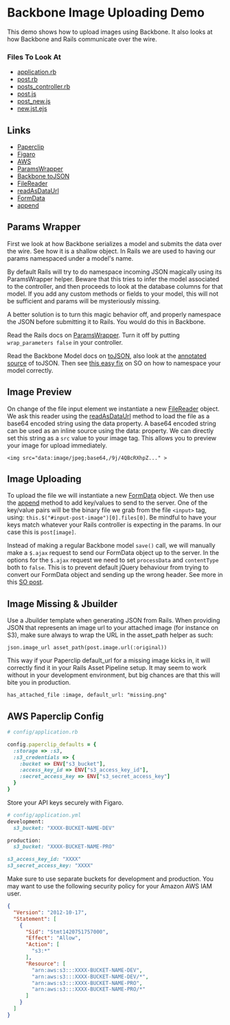 # Backbone Image Uploading Demo

This demo shows how to upload images using Backbone. It also looks at how Backbone and Rails communicate over the wire.

### Files To Look At

- [application.rb](./config/application.rb)
- [post.rb](./app/models/post.rb)
- [posts_controller.rb](./app/controllers/api/posts_controller.rb)
- [post.js](./app/assets/javascripts/models/post.js)
- [post_new.js](./app/assets/javascripts/views/posts/posts_new.js)
- [new.jst.ejs](./app/assets/templates/posts/new.jst.ejs)

## Links

- [Paperclip](https://github.com/thoughtbot/paperclip#paperclip)
- [Figaro](https://github.com/laserlemon/figaro#why-does-figaro-exist)
- [AWS](http://aws.amazon.com/)
- [ParamsWrapper](http://api.rubyonrails.org/classes/ActionController/ParamsWrapper.html)
- [Backbone toJSON](http://backbonejs.org/docs/backbone.html#section-41)
- [FileReader](https://developer.mozilla.org/en-US/docs/Web/API/FileReader)
- [readAsDataUrl](https://developer.mozilla.org/en-US/docs/Web/API/FileReader.readAsDataURL)
- [FormData](https://developer.mozilla.org/en-US/docs/Web/API/FormData)
- [append](https://developer.mozilla.org/en-US/docs/Web/API/FormData/append)

## Params Wrapper

First we look at how Backbone serializes a model and submits the data over the wire. See how it is a shallow object. In Rails we are used to having our params namespaced under a model's name.

By default Rails will try to do namespace incoming JSON magically using its ParamsWrapper helper. Beware that this tries to infer the model associated to the controller, and then proceeds to look at the database columns for that model. If you add any custom methods or fields to your model, this will not be sufficient and params will be mysteriously missing.

A better solution is to turn this magic behavior off, and properly namespace the JSON before submitting it to Rails. You would do this in Backbone.

Read the Rails docs on [ParamsWrapper](http://api.rubyonrails.org/classes/ActionController/ParamsWrapper.html). Turn it off by putting `wrap_parameters false` in your controller.

Read the Backbone Model docs on [toJSON](http://backbonejs.org/#Model-toJSON), also look at the [annotated source](http://backbonejs.org/docs/backbone.html#section-41) of toJSON. Then see [this easy fix](http://stackoverflow.com/a/6272371) on SO on how to namespace your model correctly.

## Image Preview

On change of the file input element we instantiate a new [FileReader](https://developer.mozilla.org/en-US/docs/Web/API/FileReader) object. We ask this reader using the [readAsDataUrl](https://developer.mozilla.org/en-US/docs/Web/API/FileReader.readAsDataURL) method to load the file as a base64 encoded string using the data property. A base64 encoded string can be used as an inline source using the data: property. We can directly set this string as a `src` value to your image tag. This allows you to preview your image for upload immediately.

`<img src="data:image/jpeg;base64,/9j/4QBcRXhpZ..." >`

## Image Uploading

To upload the file we will instantiate a new [FormData](https://developer.mozilla.org/en-US/docs/Web/API/FormData) object. We then use the [append](https://developer.mozilla.org/en-US/docs/Web/API/FormData/append) method to add key/values to send to the server. One of the key/value pairs will be the binary file we grab from the file `<input>` tag, using: `this.$("#input-post-image")[0].files[0]`. Be mindful to have your keys match whatever your Rails controller is expecting in the params. In our case this is `post[image]`.

Instead of making a regular Backbone model `save()` call, we will manually make a `$.ajax` request to send our FormData object up to the server. In the options for the `$.ajax` request we need to set `processData` and `contentType` both to `false`. This is to prevent default jQuery behaviour from trying to convert our FormData object and sending up the wrong header. See more in this [SO post](http://stackoverflow.com/a/8244082).

## Image Missing & Jbuilder

Use a Jbuilder template when generating JSON from Rails. When providing JSON that represents an image url to your attached image (for instance on S3), make sure always to wrap the URL in the asset_path helper as such:

`json.image_url asset_path(post.image.url(:original))`

This way if your Paperclip default_url for a missing image kicks in, it will correctly find it in your Rails Asset Pipeline setup. It may seem to work without in your development environment, but big chances are that this will bite you in production.

`has_attached_file :image, default_url: "missing.png"`


## AWS Paperclip Config

```ruby
# config/application.rb

config.paperclip_defaults = {
  :storage => :s3,
  :s3_credentials => {
    :bucket => ENV["s3_bucket"],
    :access_key_id => ENV["s3_access_key_id"],
    :secret_access_key => ENV["s3_secret_access_key"]
  }
}
```

Store your API keys securely with Figaro.

```ruby
# config/application.yml
development:
  s3_bucket: "XXXX-BUCKET-NAME-DEV"

production:
  s3_bucket: "XXXX-BUCKET-NAME-PRO"

s3_access_key_id: "XXXX"
s3_secret_access_key: "XXXX"
```

Make sure to use separate buckets for development and production. You may want to use the following security policy for your Amazon AWS IAM user.

```json
{
  "Version": "2012-10-17",
  "Statement": [
    {
      "Sid": "Stmt1420751757000",
      "Effect": "Allow",
      "Action": [
        "s3:*"
      ],
      "Resource": [
        "arn:aws:s3:::XXXX-BUCKET-NAME-DEV",
        "arn:aws:s3:::XXXX-BUCKET-NAME-DEV/*",
        "arn:aws:s3:::XXXX-BUCKET-NAME-PRO",
        "arn:aws:s3:::XXXX-BUCKET-NAME-PRO/*"
      ]
    }
  ]
}
```
